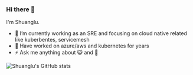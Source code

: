 ### Hi there 👋

I'm Shuanglu. 

- 🔭 I’m currently working as an SRE and focusing on cloud native related like kuberbentes, servicemesh 
- 💬 Have worked on azure/aws and kubernetes for years
- ⚡ Ask me anything about :smiley_cat: and :dog: 


![Shuanglu's GitHub stats](https://github-readme-stats.vercel.app/api?username=Shuanglu&count_private=true&show_icons=true)
